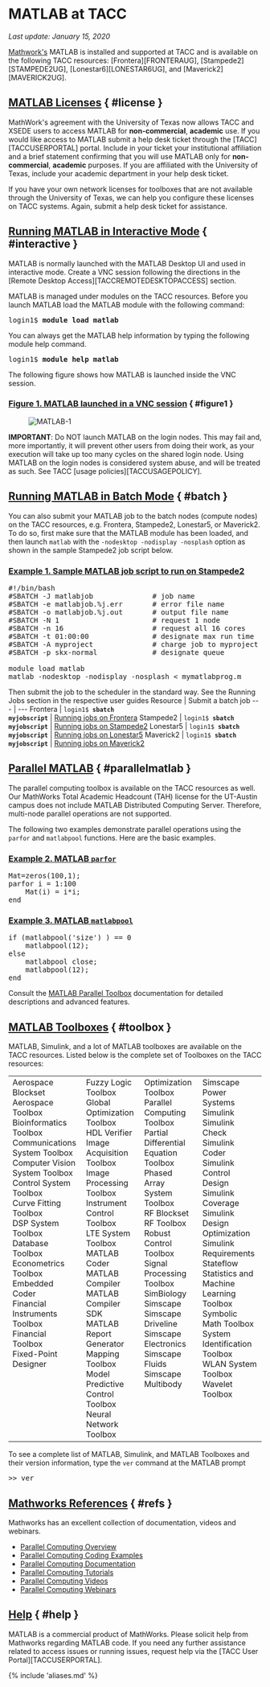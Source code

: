 # MATLAB at TACC
*Last update: January 15, 2020* 

[Mathwork's](https://www.mathworks.com/) MATLAB is installed and supported at TACC and is available on the following TACC resources: [Frontera][FRONTERAUG], [Stampede2][STAMPEDE2UG], [Lonestar6][LONESTAR6UG], and [Maverick2][MAVERICK2UG].  

## [MATLAB Licenses](#license) { #license }

MathWork's agreement with the University of Texas now allows TACC and XSEDE users to access MATLAB for **non-commercial**, **academic** use. If you would like access to MATLAB submit a help desk ticket through the [TACC][TACCUSERPORTAL]  portal. Include in your ticket your institutional affiliation and a brief statement confirming that you will use MATLAB only for **non-commercial**, **academic** purposes. If you are affiliated with the University of Texas, include your academic department in your help desk ticket.

If you have your own network licenses for toolboxes that are not available through the University of Texas, we can help you configure these licenses on TACC systems. Again, submit a help desk ticket for assistance.

## [Running MATLAB in Interactive Mode](#interactive) { #interactive }

MATLAB is normally launched with the MATLAB Desktop UI and used in interactive mode. Create a VNC session following the directions in the [Remote Desktop Access][TACCREMOTEDESKTOPACCESS] section.  


MATLAB is managed under modules on the TACC resources. Before you launch MATLAB load the MATLAB module with the following command:
<pre class="cmd-line">login1$ <b>module load matlab</b></pre>
You can always get the MATLAB help information by typing the following module help command.
<pre class="cmd-line">login1$ <b>module help matlab</b></pre>

The following figure shows how MATLAB is launched inside the VNC session.

### [Figure 1. MATLAB launched in a VNC session](#figure1) { #figure1 }

<figure id="figure1"> <img alt="MATLAB-1" src="../../imgs/software/MATLAB-1.png"><figcaption></figcaption></figure>

**IMPORTANT**: Do NOT launch MATLAB on the login nodes. This may fail and, more importantly, it will prevent other users from doing their work, as your execution will take up too many cycles on the shared login node. Using MATLAB on the login nodes is considered system abuse, and will be treated as such.  See TACC [usage policies][TACCUSAGEPOLICY].

## [Running MATLAB in Batch Mode](#batch) { #batch }

You can also submit your MATLAB job to the batch nodes (compute nodes) on the TACC resources, e.g. Frontera, Stampede2, Lonestar5, or Maverick2. To do so, first make sure that the MATLAB module has been loaded, and then launch `matlab` with the <span style="white-space: nowrap;">`-nodesktop -nodisplay -nosplash`</span> option as shown in the sample Stampede2 job script below.

### [Example 1. Sample MATLAB job script to run on Stampede2](#example1)

<pre class="job-script">
#!/bin/bash
#SBATCH -J matlabjob              # job name
#SBATCH -e matlabjob.%j.err       # error file name 
#SBATCH -o matlabjob.%j.out       # output file name 
#SBATCH -N 1                      # request 1 node
#SBATCH -n 16                     # request all 16 cores 
#SBATCH -t 01:00:00               # designate max run time 
#SBATCH -A myproject              # charge job to myproject 
#SBATCH -p skx-normal             # designate queue 

module load matlab
matlab -nodesktop -nodisplay -nosplash &lt; mymatlabprog.m</pre>

Then submit the job to the scheduler in the standard way. See the Running Jobs section in the respective user guides
Resource | Submit a batch job
--- | ---
Frontera | <code>login1$ <b>sbatch myjobscript</b></code>
| <a href="https://fronteraweb.tacc.utexas.edu/user-guide/running/">Running jobs on Frontera</a>
Stampede2 | <code>login1$ <b>sbatch myjobscript</b></code> | <a href="https://portal.tacc.utexas.edu/user-guides/stampede2#running">Running jobs on Stampede2</a>
Lonestar5 | <code>login1$ <b>sbatch myjobscript</b></code> | <a href="https://portal.tacc.utexas.edu/user-guides/lonestar5#running">Running jobs on Lonestar5</a>
Maverick2 | <code>login1$ <b>sbatch myjobscript</b></code> | <a href="https://portal.tacc.utexas.edu/user-guides/maverick2#running">Running jobs on Maverick2</a>

## [Parallel MATLAB](#parallelmatlab) { #parallelmatlab }

The parallel computing toolbox is available on the TACC resources as well.  Our MathWorks Total Academic Headcount (TAH) license for the UT-Austin campus does not include MATLAB Distributed Computing Server. Therefore, multi-node parallel operations are not supported.

The following two examples demonstrate parallel operations using the `parfor` and `matlabpool` functions. Here are the basic examples.

### [Example 2. MATLAB `parfor`](#example2)
<pre>
Mat=zeros(100,1);
parfor i = 1:100
&nbsp;&nbsp;&nbsp;&nbsp;Mat(i) = i*i;
end</pre>

### [Example 3. MATLAB `matlabpool`](#example3)

<pre>
if (matlabpool('size') ) == 0 
&nbsp;&nbsp;&nbsp;&nbsp;matlabpool(12);
else
&nbsp;&nbsp;&nbsp;&nbsp;matlabpool close;
&nbsp;&nbsp;&nbsp;&nbsp;matlabpool(12);
end</pre>

Consult the [MATLAB Parallel Toolbox](https://www.mathworks.com/products/parallel-computing.html) documentation for detailed descriptions and advanced features.

## [MATLAB Toolboxes](#toolbox) { #toolbox } 

MATLAB, Simulink, and a lot of MATLAB toolboxes are available on the TACC resources.  Listed below is the complete set of Toolboxes on the TACC resources:

<table><tr>
<td valign="top"> Aerospace Blockset<br>Aerospace Toolbox<br>Bioinformatics Toolbox<br>Communications System Toolbox<br>Computer Vision System Toolbox<br>Control System Toolbox<br>Curve Fitting Toolbox<br>DSP System Toolbox<br>Database Toolbox<br>Econometrics Toolbox<br>Embedded Coder<br>Financial Instruments Toolbox<br>Financial Toolbox<br>Fixed-Point Designer</td>

<td valign="top"> Fuzzy Logic Toolbox <br>Global Optimization Toolbox <br>HDL Verifier <br>Image Acquisition Toolbox <br>Image Processing Toolbox <br>Instrument Control Toolbox <br>LTE System Toolbox <br>MATLAB Coder <br>MATLAB Compiler <br>MATLAB Compiler SDK <br>MATLAB Report Generator <br>Mapping Toolbox <br>Model Predictive Control Toolbox <br>Neural Network Toolbox</td>

<td valign="top"> Optimization Toolbox <br>Parallel Computing Toolbox <br>Partial Differential Equation Toolbox <br>Phased Array System Toolbox <br>RF Blockset <br>RF Toolbox <br>Robust Control Toolbox <br>Signal Processing Toolbox <br>SimBiology <br>Simscape <br>Simscape Driveline <br>Simscape Electronics <br>Simscape Fluids <br>Simscape Multibody</td>

<td valign="top"> Simscape Power Systems <br>Simulink <br>Simulink Check <br>Simulink Coder <br>Simulink Control Design <br>Simulink Coverage <br>Simulink Design Optimization                          <br>Simulink Requirements <br>Stateflow <br>Statistics and Machine Learning Toolbox <br>Symbolic Math Toolbox <br>System Identification Toolbox <br>WLAN System Toolbox <br>Wavelet Toolbox</td></tr></table>


To see a complete list of MATLAB, Simulink, and MATLAB Toolboxes and their version information, type the `ver` command at the MATLAB prompt

<pre>>> ver</pre>

## [Mathworks References](#refs) { #refs }

Mathworks has an excellent collection of documentation, videos and webinars.

* [Parallel Computing Overview](https://www.mathworks.com/products/parallel-computing.html)
* [Parallel Computing Coding Examples](https://www.mathworks.com/products/parallel-computing/code-examples.html)
* [Parallel Computing Documentation](https://www.mathworks.com/help/distcomp/index.html)
* [Parallel Computing Tutorials](https://www.mathworks.com/videos/series/parallel-and-gpu-computing-tutorials-97719.html)
* [Parallel Computing Videos](https://www.mathworks.com/products/parallel-computing/videos.html)
* [Parallel Computing Webinars](https://www.mathworks.com/products/parallel-computing/webinars.html)

## [Help](#help) { #help } 

MATLAB is a commercial product of MathWorks. Please solicit help from Mathworks regarding MATLAB code. If you need any further assistance related to access issues or running issues, request help via the [TACC User Portal][TACCUSERPORTAL].

{% include 'aliases.md' %}
